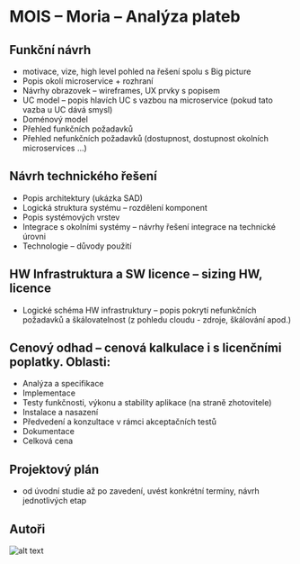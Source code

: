 # MOIS – Moria – Analýza plateb

## Funkční návrh
- motivace, vize, high level pohled na řešení spolu s Big picture
- Popis okolí microservice + rozhraní
- Návrhy obrazovek – wireframes, UX prvky s popisem
- UC model – popis hlavích UC s vazbou na microservice (pokud tato vazba u UC dává smysl)
- Doménový model
- Přehled funkčních požadavků
- Přehled nefunkčních požadavků (dostupnost, dostupnost okolních microservices …)

## Návrh technického řešení
- Popis architektury (ukázka SAD)
- Logická struktura systému – rozdělení komponent
- Popis systémových vrstev
- Integrace s okolními systémy – návrhy řešení integrace na technické úrovni
- Technologie – důvody použití

## HW Infrastruktura a SW licence – sizing HW, licence
- Logické schéma HW infrastruktury – popis pokrytí nefunkčních požadavků a škálovatelnost (z pohledu cloudu - zdroje, škálování apod.)
   
## Cenový odhad – cenová kalkulace i s licenčními poplatky. Oblasti:
- Analýza a specifikace
- Implementace
- Testy funkčnosti, výkonu a stability aplikace (na straně zhotovitele)
- Instalace a nasazení
- Předvedení a konzultace v rámci akceptačních testů
- Dokumentace
- Celková cena

## Projektový plán
- od úvodní studie až po zavedení, uvést konkrétní termíny, návrh jednotlivých etap

## Autoři

![alt text][Náš tým]

[Náš tým]: http://diymag.com/images/uploads/hobbitfull600.jpg

